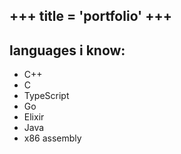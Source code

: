 +++
title = 'portfolio'
+++
---
## languages i know:
  - C++
  - C
  - TypeScript
  - Go
  - Elixir
  - Java
  - x86 assembly